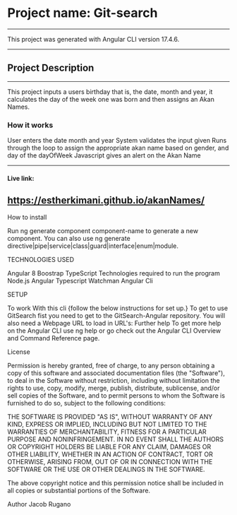 # Project name: Git-search
--------------------------------------------------------------
This project was generated with Angular CLI version 17.4.6.

--------------------------------------------------------------
## Project Description
--------------------------------------------------------------
This project inputs a users birthday that is, the date, month and year, it calculates the day of the week one was born and then assigns an Akan Names.

### How it works

User enters the date month and year
System validates the input given
Runs through the loop to assign the appropriate akan name based on gender, and day of the dayOfWeek
Javascript gives an alert on the Akan Name

--------------------------------------------------------------
#### Live link:
https://estherkimani.github.io/akanNames/
--------------------------------------------------------------

How to install

Run ng generate component component-name to generate a new component. You can also use ng generate directive|pipe|service|class|guard|interface|enum|module.

TECHNOLOGIES USED

Angular 8
Boostrap
TypeScript
Technologies required to run the program
Node.js
Angular
Typescript
Watchman
Angular Cli

SETUP

To work With this cli {follow the below instructions for set up.}
To get to use GitSearch fist you need to get to the GitSearch-Angular repository.
You will also need a Webpage URL to load in URL's:
Further help
To get more help on the Angular CLI use ng help or go check out the Angular CLI Overview and Command Reference page.

License

Permission is hereby granted, free of charge, to any person obtaining a copy of this software and associated documentation files (the "Software"), to deal in the Software without restriction, including without limitation the rights to use, copy, modify, merge, publish, distribute, sublicense, and/or sell copies of the Software, and to permit persons to whom the Software is furnished to do so, subject to the following conditions:

THE SOFTWARE IS PROVIDED "AS IS", WITHOUT WARRANTY OF ANY KIND, EXPRESS OR IMPLIED, INCLUDING BUT NOT LIMITED TO THE WARRANTIES OF MERCHANTABILITY, FITNESS FOR A PARTICULAR PURPOSE AND NONINFRINGEMENT. IN NO EVENT SHALL THE AUTHORS OR COPYRIGHT HOLDERS BE LIABLE FOR ANY CLAIM, DAMAGES OR OTHER LIABILITY, WHETHER IN AN ACTION OF CONTRACT, TORT OR OTHERWISE, ARISING FROM, OUT OF OR IN CONNECTION WITH THE SOFTWARE OR THE USE OR OTHER DEALINGS IN THE SOFTWARE.

The above copyright notice and this permission notice shall be included in all copies or substantial portions of the Software.

Author
Jacob Rugano

